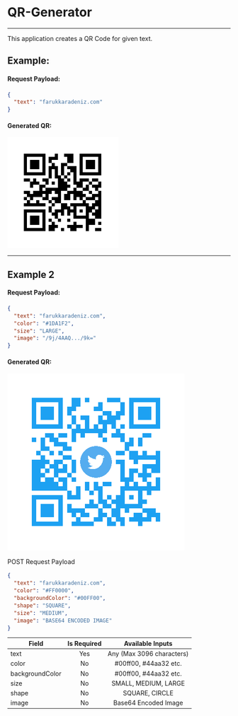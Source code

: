# QR-Generator

---

This application creates a QR Code for given text.

## Example:

#### Request Payload:

```json
{
  "text": "farukkaradeniz.com"
}
```

#### Generated QR:

![QR Code](https://github.com/FarukKaradeniz/common-repository/raw/master/pictures/qr-text-farukkaradeniz.com.png)

---

## Example 2

#### Request Payload:

```json
{
  "text": "farukkaradeniz.com",
  "color": "#1DA1F2",
  "size": "LARGE",
  "image": "/9j/4AAQ.../9k="
}

```

#### Generated QR:

![QR Code](https://github.com/FarukKaradeniz/common-repository/raw/master/pictures/qr-twitter-logo.png)

POST Request Payload

```json
{
  "text": "farukkaradeniz.com",
  "color": "#FF0000",
  "backgroundColor": "#00FF00",
  "shape": "SQUARE",
  "size": "MEDIUM",
  "image": "BASE64 ENCODED IMAGE"
}
```

| **Field**        | **Is Required**    |    **Available Inputs**    |
|-----------------	|:---------------:	|:-------------------------:	|
| text                |       Yes        | Any (Max 3096 characters)    |
| color            |        No        |   #00ff00, #44aa32 etc.    |
| backgroundColor    |        No        |   #00ff00, #44aa32 etc.    |
| size                |        No        |    SMALL, MEDIUM, LARGE    |
| shape            |        No        |       SQUARE, CIRCLE        |
| image            |        No        |    Base64 Encoded Image    |